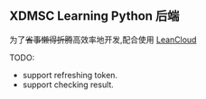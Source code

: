 ## XDMSC Learning Python 后端

为了<del>省事懒得折腾</del>高效率地开发,配合使用 [LeanCloud](https://leancloud.cn)

TODO:

* support refreshing token.
* support checking result.